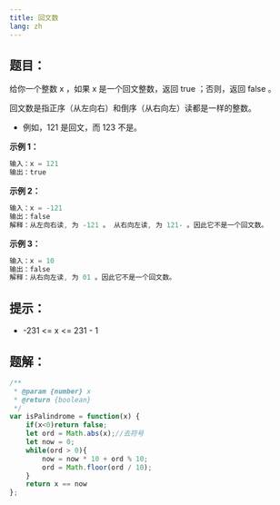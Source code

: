 ```yaml
---
title: 回文数
lang: zh
---
```


## 题目：

给你一个整数 x ，如果 x 是一个回文整数，返回 true ；否则，返回 false 。

回文数是指正序（从左向右）和倒序（从右向左）读都是一样的整数。

* 例如，121 是回文，而 123 不是。

**示例 1：**
```ts
输入：x = 121
输出：true
```
**示例 2：**
```ts
输入：x = -121
输出：false
解释：从左向右读, 为 -121 。 从右向左读, 为 121- 。因此它不是一个回文数。
```
**示例 3：**
```ts
输入：x = 10
输出：false
解释：从右向左读, 为 01 。因此它不是一个回文数。
```

## 提示：

* -231 <= x <= 231 - 1

## 题解：

```ts
/**
 * @param {number} x
 * @return {boolean}
 */
var isPalindrome = function(x) {
    if(x<0)return false;
    let ord = Math.abs(x);//去符号
    let now = 0;
    while(ord > 0){
        now = now * 10 + ord % 10;
        ord = Math.floor(ord / 10);
    }
    return x == now
};
```


